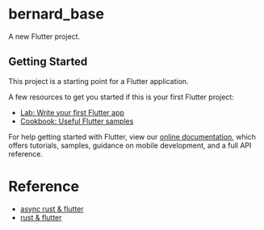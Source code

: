 # bernard_base

A new Flutter project.

## Getting Started

This project is a starting point for a Flutter application.

A few resources to get you started if this is your first Flutter project:

- [Lab: Write your first Flutter app](https://flutter.dev/docs/get-started/codelab)
- [Cookbook: Useful Flutter samples](https://flutter.dev/docs/cookbook)

For help getting started with Flutter, view our
[online documentation](https://flutter.dev/docs), which offers tutorials,
samples, guidance on mobile development, and a full API reference.

# Reference
- [async rust & flutter](https://dev.to/sunshine-chain/rust-and-dart-the-async-story-3adk)
- [rust & flutter](https://dev.to/sunshine-chain/dart-meets-rust-a-match-made-in-heaven-9f5)